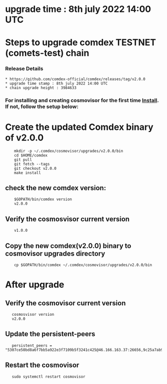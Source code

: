 # upgrade time : 8th july 2022 14:00 UTC

# Steps to upgrade comdex TESTNET (comets-test) chain

### Release Details
    * https://github.com/comdex-official/comdex/releases/tag/v2.0.0
    * upgrade time stamp : 8th july 2022 14:00 UTC
    * chain upgrade height : 3984633


### For installing and creating cosmovisor for the first time [Install](https://github.com/comdex-official/networks/blob/main/testnet/cosmovisor-setup.md). If not, follow the setup below:

# Create the updated Comdex binary of v2.0.0

```shell
    mkdir -p ~/.comdex/cosmovisor/upgrades/v2.0.0/bin
    cd $HOME/comdex
    git pull
    git fetch --tags
    git checkout v2.0.0
    make install
```

## check the new comdex version:

```shell
    $GOPATH/bin/comdex version
    v2.0.0
```

## Verify the cosmosvisor current version

```shell
    v1.0.0
```
## Copy the new comdex(v2.0.0) binary to cosmovisor upgrades directory

```shell
    cp $GOPATH/bin/comdex ~/.comdex/cosmovisor/upgrades/v2.0.0/bin
```

# After upgrade

## Verify the cosmovisor current version

```shell
   cosmosvisor version
   v2.0.0
```

## Update the persistent-peers

```shell
   persistent_peers = "5307ce50bd8a6f7bb5a922e3f7109b5f3241c425@46.166.163.37:26656,9c25a7ab94a315f683c3693e17aec6b2c91c851c@46.166.172.230:26656,3659590cd1466671a49421089e55f1392e1cad0e@15.207.189.210:26656,8b1ccf5cf3a3ba65ee074f46ea8c6c164d867104@52.201.166.91:26656,6130e02dc9d7f30f8d4ab73c396c2197585e2c8c@65.108.225.158:31656"
```

## Restart the cosmovisor

```shell
   sudo systemctl restart cosmovisor
```
